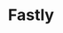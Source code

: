 ---
blog: https://www.fastly.com/blog
facebook: https://www.facebook.com/FastlyCDN
git: https://github.com/fastly
images:
- fastly-icon.svg
- fastly-ar21.svg
linkedin: https://www.linkedin.com/company/fastly
logohandle: fastly
sort: fastly
title: Fastly
twitter: https://x.com/fastly
website: https://www.fastly.com/
wikipedia: https://en.wikipedia.org/wiki/Fastly
---
